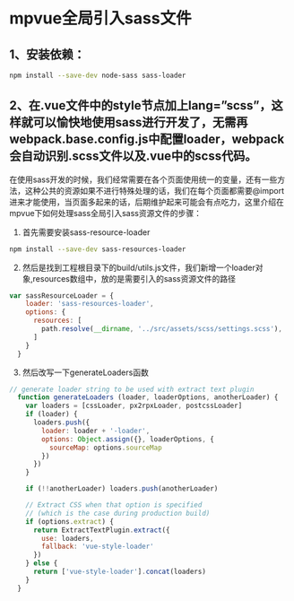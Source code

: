 # mpvue全局引入sass文件

## 1、安装依赖：

``` bash
npm install --save-dev node-sass sass-loader
```

## 2、在.vue文件中的style节点加上lang=”scss”，这样就可以愉快地使用sass进行开发了，无需再webpack.base.config.js中配置loader，webpack会自动识别.scss文件以及.vue中的scss代码。

在使用sass开发的时候，我们经常需要在各个页面使用统一的变量，还有一些方法，这种公共的资源如果不进行特殊处理的话，我们在每个页面都需要@import进来才能使用，当页面多起来的话，后期维护起来可能会有点吃力，这里介绍在mpvue下如何处理sass全局引入sass资源文件的步骤：

1. 首先需要安装sass-resource-loader

``` bash
npm install --save-dev sass-resources-loader
```

2. 然后是找到工程根目录下的build/utils.js文件，我们新增一个loader对象,resources数组中，放的是需要引入的sass资源文件的路径

``` javascript
var sassResourceLoader = {
    loader: 'sass-resources-loader',
    options: {
      resources: [
        path.resolve(__dirname, '../src/assets/scss/settings.scss'),
      ]
    }
  }
```
3. 然后改写一下generateLoaders函数

```javascript
// generate loader string to be used with extract text plugin
  function generateLoaders (loader, loaderOptions, anotherLoader) {
    var loaders = [cssLoader, px2rpxLoader, postcssLoader]
    if (loader) {
      loaders.push({
        loader: loader + '-loader',
        options: Object.assign({}, loaderOptions, {
          sourceMap: options.sourceMap
        })
      })
    }

    if (!!anotherLoader) loaders.push(anotherLoader)

    // Extract CSS when that option is specified
    // (which is the case during production build)
    if (options.extract) {
      return ExtractTextPlugin.extract({
        use: loaders,
        fallback: 'vue-style-loader'
      })
    } else {
      return ['vue-style-loader'].concat(loaders)
    }
  }
```